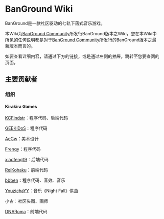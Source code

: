 # BanGround Wiki

BanGround是一款社区驱动的七轨下落式音乐游戏。

本Wiki为[BanGround Community](https://banground.live)所发行BanGround版本之Wiki，您在本Wiki中所见的任何说明都是对于[BanGround Community](https://banground.live)所发行的BanGround版本之最新版本而言的。

如要查看详细内容，请通过下方的链接，或是通过左侧的抽屉，跳转至您要查阅的页面。

## 主要贡献者

### 组织

#### Kirakira Games

[KCFindstr](https://github.com/findstr)：程序代码、后端代码

[GEEKiDoS](https://github.com/GEEKiDoS)：程序代码

[AeCw](https://github.com/AeCw)：美术设计

[Frenqy](https://github.com/MCsentic)：程序代码

[xiaofeng19](https://github.com/xiaofeng19)：后端代码

[ReiKohaku](https://github.com/ReiKohaku)：前端代码

[bbben](https://github.com/LingFeng-bbben)：程序代码、音效、音乐

[YouzichaYY](https://space.bilibili.com/13004681)：音乐《Night Fall》供曲

小古：社区头图、画师

[DNARoma](https://github.com/DNARoma)：前端代码